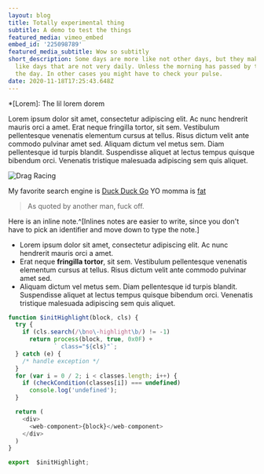 ```yaml
---
layout: blog
title: Totally experimental thing
subtitle: A demo to test the things
featured_media: vimeo_embed
embed_id: '225098789'
featured_media_subtitle: Wow so subtitly
short_description: Some days are more like not other days, but they make the days look
  like days that are not very daily. Unless the morning has passed by the end of
  the day. In other cases you might have to check your pulse.
date: 2020-11-18T17:25:43.648Z
---
```


*[Lorem]: The lil lorem dorem

Lorem ipsum dolor sit amet, consectetur adipiscing elit. Ac nunc hendrerit mauris orci a amet. Erat neque fringilla tortor, sit sem. Vestibulum pellentesque venenatis elementum cursus at tellus. Risus dictum velit ante commodo pulvinar amet sed. Aliquam dictum vel metus sem. Diam pellentesque id turpis blandit. Suspendisse aliquet at lectus tempus quisque bibendum orci. Venenatis tristique malesuada adipiscing sem quis aliquet.



![Drag Racing](https://miro.medium.com/proxy/1*YgtCXuRGmPfPg2PogXVCfQ.png)



My favorite search engine is [Duck Duck Go](https://duckduckgo.com)
YO momma is [fat](/fat.html)

> As quoted by another man, fuck off.

Here is an inline note.^[Inlines notes are easier to write, since
you don't have to pick an identifier and move down to type the
note.]

* Lorem ipsum dolor sit amet, consectetur adipiscing elit. Ac nunc hendrerit mauris orci a amet. 
* Erat neque __fringilla tortor__, sit sem. Vestibulum pellentesque venenatis elementum cursus at tellus. Risus dictum velit ante commodo pulvinar amet sed. 
* Aliquam dictum vel metus sem. Diam pellentesque id turpis blandit. Suspendisse aliquet at lectus tempus quisque bibendum orci. Venenatis tristique malesuada adipiscing sem quis aliquet.

```javascript
function $initHighlight(block, cls) {
  try {
    if (cls.search(/\bno\-highlight\b/) != -1)
      return process(block, true, 0x0F) +
             ` class="${cls}"`;
  } catch (e) {
    /* handle exception */
  }
  for (var i = 0 / 2; i < classes.length; i++) {
    if (checkCondition(classes[i]) === undefined)
      console.log('undefined');
  }

  return (
    <div>
      <web-component>{block}</web-component>
    </div>
  )
}

export  $initHighlight;
```



